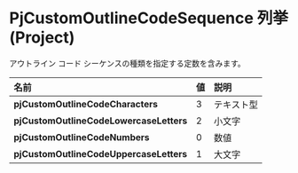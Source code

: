 
# PjCustomOutlineCodeSequence 列挙 (Project)

アウトライン コード シーケンスの種類を指定する定数を含みます。



|**名前**|**値**|**説明**|
|:-----|:-----|:-----|
|**pjCustomOutlineCodeCharacters**|3|テキスト型|
|**pjCustomOutlineCodeLowercaseLetters**|2|小文字|
|**pjCustomOutlineCodeNumbers**|0|数値|
|**pjCustomOutlineCodeUppercaseLetters**|1|大文字|
